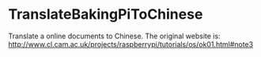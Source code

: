 # TranslateBakingPiToChinese
Translate a online documents to Chinese.
The original website is: http://www.cl.cam.ac.uk/projects/raspberrypi/tutorials/os/ok01.html#note3
